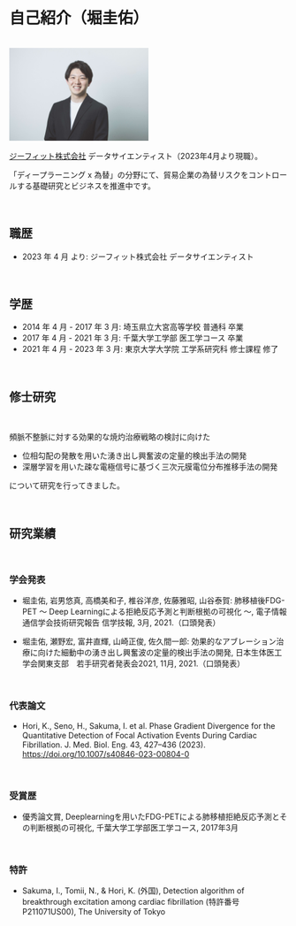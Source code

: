 # 自己紹介（堀圭佑）

<br>

<img src="img/KeisukeHori.jpeg" alt="堀圭佑_自己紹介" title="堀圭佑_自己紹介" width=50%>

<br>

[ジーフィット株式会社](https://gfit.co.jp) データサイエンティスト（2023年4月より現職）。

「ディープラーニング x 為替」の分野にて、貿易企業の為替リスクをコントロールする基礎研究とビジネスを推進中です。

<br>

## 職歴

- 2023 年 4 月 より: ジーフィット株式会社 データサイエンティスト

<br>

## 学歴

- 2014 年 4 月 - 2017 年 3 月: 埼玉県立大宮高等学校 普通科 卒業
- 2017 年 4 月 - 2021 年 3 月: 千葉大学工学部 医工学コース 卒業
- 2021 年 4 月 - 2023 年 3 月: 東京大学大学院 工学系研究科 修士課程 修了

<br>

## 修士研究

<br>

頻脈不整脈に対する効果的な焼灼治療戦略の検討に向けた

- 位相勾配の発散を用いた湧き出し興奮波の定量的検出手法の開発
- 深層学習を用いた疎な電極信号に基づく三次元膜電位分布推移手法の開発

について研究を行ってきました。

<br>

## 研究業績

<br>

### 学会発表

- 堀圭佑, 岩男悠真, 高橋美和子, 椎谷洋彦, 佐藤雅昭, 山谷泰賀: 肺移植後FDG-PET ～ Deep Learningによる拒絶反応予測と判断根拠の可視化 ～, 電子情報通信学会技術研究報告 信学技報, 3月, 2021.（口頭発表）

- 堀圭佑, 瀬野宏, 富井直輝, 山崎正俊, 佐久間一郎: 効果的なアブレーション治療に向けた細動中の湧き出し興奮波の定量的検出手法の開発, 日本生体医工学会関東支部　若手研究者発表会2021, 11月, 2021.（口頭発表）

<br>

### 代表論文

- Hori, K., Seno, H., Sakuma, I. et al. Phase Gradient Divergence for the Quantitative Detection of Focal Activation Events During Cardiac Fibrillation. J. Med. Biol. Eng. 43, 427–436 (2023). https://doi.org/10.1007/s40846-023-00804-0

<br>

### 受賞歴

- 優秀論文賞, Deeplearningを⽤いたFDG-PETによる肺移植拒絶反応予測とその判断根拠の可視化, 千葉大学工学部医工学コース, 2017年3月

<br>

### 特許

- Sakuma, I., Tomii, N., & Hori, K. (外国), Detection algorithm of breakthrough excitation among cardiac fibrillation (特許番号P211071US00), The University of Tokyo